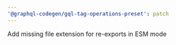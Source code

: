 ```yaml
---
'@graphql-codegen/gql-tag-operations-preset': patch
---
```


Add missing file extension for re-exports in ESM mode
